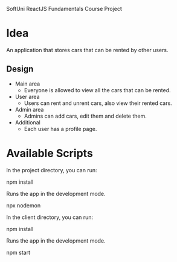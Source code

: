 SoftUni ReactJS Fundamentals Course Project

# Idea
An application that stores cars that can be rented by other users.

## Design
* Main area
	* Everyone is allowed to view all the cars that can be rented.
* User area
	* Users can rent and unrent cars, also view their rented cars.
* Admin area
	* Admins can add cars, edit them and delete them.
* Additional
	* Each user has a profile page.
	
# Available Scripts
In the project directory, you can run:

npm install

Runs the app in the development mode.

npx nodemon

In the client directory, you can run:

npm install

Runs the app in the development mode.

npm start